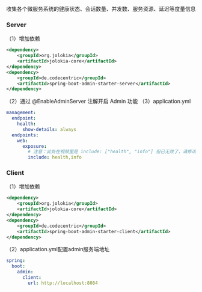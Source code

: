 收集各个微服务系统的健康状态、会话数量、并发数、服务资源、延迟等度量信息

### Server
（1）增加依赖
```xml
<dependency>
    <groupId>org.jolokia</groupId>
    <artifactId>jolokia-core</artifactId>
</dependency>
<dependency>
    <groupId>de.codecentric</groupId>
    <artifactId>spring-boot-admin-starter-server</artifactId>
</dependency>
```
（2）通过 @EnableAdminServer 注解开启 Admin 功能
（3）application.yml
```yaml
management:
  endpoint:
    health:
      show-details: always
  endpoints:
    web:
      exposure:
        # 注意：此处在视频里是 include: ["health", "info"] 但已无效了，请修改
        include: health,info
```

### Client
（1）增加依赖
```xml
<dependency>
    <groupId>org.jolokia</groupId>
    <artifactId>jolokia-core</artifactId>
</dependency>
<dependency>
    <groupId>de.codecentric</groupId>
    <artifactId>spring-boot-admin-starter-client</artifactId>
</dependency>
```
（2）application.yml配置admin服务端地址
```yaml
spring:
  boot:
    admin:
      client:
        url: http://localhost:8084
```